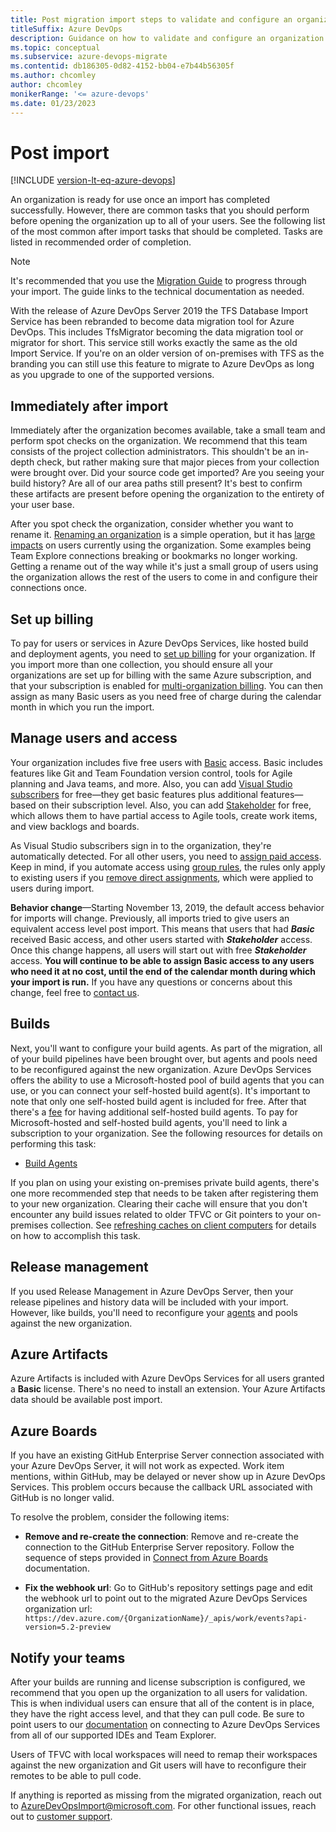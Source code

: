 ```yaml
---
title: Post migration import steps to validate and configure an organization
titleSuffix: Azure DevOps
description: Guidance on how to validate and configure an organization after it has been imported to Azure DevOps Services.
ms.topic: conceptual
ms.subservice: azure-devops-migrate
ms.contentid: db186305-0d82-4152-bb04-e7b44b56305f
ms.author: chcomley
author: chcomley
monikerRange: '<= azure-devops'
ms.date: 01/23/2023
---
```


# Post import

[!INCLUDE [version-lt-eq-azure-devops](../includes/version-lt-eq-azure-devops.md)]


An organization is ready for use once an import has completed successfully. However, there are common tasks that you should perform before opening the organization up to all of your users. See the following list of the most common after import tasks that should be completed. Tasks are listed in recommended order of completion. 

> [!NOTE]
> It's recommended that you use the [Migration Guide](https://aka.ms/AzureDevOpsImport) to progress through your import. The guide links to the technical documentation as needed.
>
> With the release of Azure DevOps Server 2019 the TFS Database Import Service has been rebranded to become data migration tool for Azure DevOps. This includes TfsMigrator becoming the data migration tool or migrator for short. This service still works exactly the same as the old Import Service. If you're on an older version of on-premises with TFS as the branding you can still use this feature to migrate to Azure DevOps as long as you upgrade to one of the supported versions. 


## Immediately after import

Immediately after the organization becomes available, take a small team and perform spot checks on the organization. We recommend that this team consists of the project collection administrators. This shouldn't be an in-depth check, but rather making sure that major pieces from your collection were brought over. Did your source code get imported? Are you seeing your build history? Are all of our area paths still present? It's best to confirm these artifacts are present before opening the organization to the entirety of your user base. 

After you spot check the organization, consider whether you want to rename it. [Renaming an organization](../organizations/accounts/rename-organization.md) is a simple operation, but it has [large impacts](https://support.microsoft.com/kb/2793597) on users currently using the organization. Some examples being Team Explore connections breaking or bookmarks no longer working. Getting a rename out of the way while it's just a small group of users using the organization allows the rest of the users to come in and configure their connections once. 

## Set up billing

To pay for users or services in Azure DevOps Services, like hosted build and deployment agents, you need to [set up billing](../organizations/billing/set-up-billing-for-your-organization-vs.md) for your organization. If you import more than one collection, you should ensure all your organizations are set up for billing with the same Azure subscription, and that your subscription is enabled for [multi-organization billing](../organizations/billing/billing-faq.yml). You can then assign as many Basic users as you need free of charge during the calendar month in which you run the import.

## Manage users and access

Your organization includes five free users with [Basic](https://visualstudio.microsoft.com/products/visual-studio-team-services-feature-matrix-vs) access. Basic includes features like Git and Team Foundation version control, tools for Agile planning and Java teams, and more. Also, you can add [Visual Studio subscribers](https://visualstudio.microsoft.com/products/how-to-buy-vs) for free&mdash;they get basic features plus additional features&mdash;based on their subscription level. Also, you can add [Stakeholder](../organizations/security/get-started-stakeholder.md) for free, which allows them to have partial access to Agile tools, create work items, and view backlogs and boards.

As Visual Studio subscribers sign in to the organization, they're  automatically detected. For all other users, you need to [assign paid access](../organizations/billing/buy-basic-access-add-users.md). Keep in mind, if you automate access using [group rules](../organizations/accounts/assign-access-levels-by-group-membership.md), the rules only apply to existing users if you [remove direct assignments](../organizations/accounts/assign-access-levels-by-group-membership.md#remove-direct-assignments), which were applied to users during import. 

**Behavior change**&mdash;Starting November 13, 2019, the default access behavior for imports will change. Previously, all imports tried to give users an equivalent access level post import. This means that users that had **_Basic_** received Basic access, and other users started with **_Stakeholder_** access. Once this change happens, all users will start out with free **_Stakeholder_** access. **You will continue to be able to assign Basic access to any users who need it at no cost, until the end of the calendar month during which your import is run.** If you have any questions or concerns about this change, feel free to [contact us](mailto:AzureDevOpsImport@microsoft.com?subject=Default%20access%20level%20change).

## Builds

Next, you'll want to configure your build agents. As part of the migration, all of your build pipelines have been brought over, but agents and pools need to be reconfigured against the new organization. Azure DevOps Services offers the ability to use a Microsoft-hosted pool of build agents that you can use, or you can connect your self-hosted build agent(s). It's important to note that only one self-hosted build agent is included for free. After that there's a [fee](https://visualstudio.microsoft.com/products/visual-studio-team-services-pricing-vs.aspx) for having additional self-hosted build agents. To pay for Microsoft-hosted and self-hosted build agents, you'll need to link a subscription to your organization. See the following resources for details on performing this task:

* [Build Agents](../pipelines/agents/agents.md) 

If you plan on using your existing on-premises private build agents, there's one more recommended step that needs to be taken after registering them to your new organization. Clearing their cache will ensure that you don't encounter any build issues related to older TFVC or Git pointers to your on-premises collection. See [refreshing caches on client computers](/azure/devops/server/admin/backup/refresh-data-caches) for details on how to accomplish this task. 

## Release management

If you used Release Management in Azure DevOps Server, then your release pipelines and history data will be included with your import. However, like builds, you'll need to reconfigure your [agents](../pipelines/agents/agents.md) and pools against the new organization. 

## Azure Artifacts

Azure Artifacts is included with Azure DevOps Services for all users granted a **Basic** license. There's no need to install an extension. Your Azure Artifacts data should be available post import.  

## Azure Boards

If you have an existing GitHub Enterprise Server connection associated with your Azure DevOps Server, it will not work as expected. Work item mentions, within GitHub, may be delayed or never show up in Azure DevOps Services. This problem occurs because the callback URL associated with GitHub is no longer valid. 

To resolve the problem, consider the following items:

- **Remove and re-create the connection**:
  Remove and re-create the connection to the GitHub Enterprise Server repository. Follow the sequence of steps provided in [Connect from Azure Boards](../boards/github/connect-to-github.md#connect-azure-devops-services-to-github-enterprise-server) documentation.

- **Fix the webhook url**:
  Go to GitHub's repository settings page and edit the webhook url to point out to the migrated Azure DevOps Services organization url: ```https://dev.azure.com/{OrganizationName}/_apis/work/events?api-version=5.2-preview```

## Notify your teams

After your builds are running and license subscription is configured, we recommend that you open up the organization to all users for validation. This is when individual users can ensure that all of the content is in place, they have the right access level, and that they can pull code. Be sure to point users to our [documentation](../organizations/accounts/set-up-vs.md) on connecting to Azure DevOps Services from all of our supported IDEs and Team Explorer.  

Users of TFVC with local workspaces will need to remap their workspaces against the new organization and Git users will have to reconfigure their remotes to be able to pull code. 

If anything is reported as missing from the migrated organization, reach out to [AzureDevOpsImport@microsoft.com](mailto:AzureDevOpsImport@microsoft.com). For other functional issues, reach out to [customer support](https://visualstudio.microsoft.com/support/).